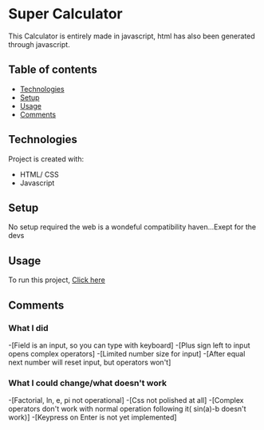 # Super Calculator

This Calculator is entirely made in javascript, html has also been generated through javascript. 

## Table of contents
  - [Technologies](#technologies)
  - [Setup](#setup)
  - [Usage](#usage)
  - [Comments](#comments)

	
## Technologies
Project is created with:
* HTML/ CSS
* Javascript
	
## Setup
No setup required the web is a wondeful compatibility haven...Exept for the devs

## Usage
To run this project, [Click here](https://daniel-makram.github.io/Calculator/)

## Comments
### What I did
-[Field is an input, so you can type with keyboard]
-[Plus sign left to input opens complex operators] 
-[Limited number size for input]
-[After equal next number will reset input, but operators won't]
### What I could change/what doesn't work
-[Factorial, ln, e, pi not operational]
-[Css not polished at all]
-[Complex operators don't work with normal operation following it( sin(a)-b doesn't work)]
-[Keypress on Enter is not yet implemented]




